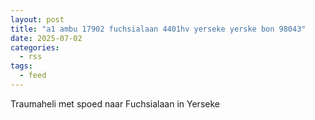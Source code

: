 ```yaml
---
layout: post
title: "a1 ambu 17902 fuchsialaan 4401hv yerseke yerske bon 98043"
date: 2025-07-02
categories: 
  - rss
tags: 
  - feed
---
```


Traumaheli met spoed naar Fuchsialaan in Yerseke

